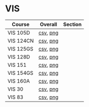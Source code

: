 # VIS

| Course | Overall | Section |
| ------ | ------- | ------- |
| VIS 105D | [csv](https://github.com/UCSD-Historical-Enrollment-Data/2024Summer1/blob/main/overall/VIS%20105D.csv), [png](https://raw.githubusercontent.com/UCSD-Historical-Enrollment-Data/2024Summer1/main/plot_overall/VIS%20105D.png) |  |
| VIS 124CN | [csv](https://github.com/UCSD-Historical-Enrollment-Data/2024Summer1/blob/main/overall/VIS%20124CN.csv), [png](https://raw.githubusercontent.com/UCSD-Historical-Enrollment-Data/2024Summer1/main/plot_overall/VIS%20124CN.png) |  |
| VIS 125GS | [csv](https://github.com/UCSD-Historical-Enrollment-Data/2024Summer1/blob/main/overall/VIS%20125GS.csv), [png](https://raw.githubusercontent.com/UCSD-Historical-Enrollment-Data/2024Summer1/main/plot_overall/VIS%20125GS.png) |  |
| VIS 128D | [csv](https://github.com/UCSD-Historical-Enrollment-Data/2024Summer1/blob/main/overall/VIS%20128D.csv), [png](https://raw.githubusercontent.com/UCSD-Historical-Enrollment-Data/2024Summer1/main/plot_overall/VIS%20128D.png) |  |
| VIS 151 | [csv](https://github.com/UCSD-Historical-Enrollment-Data/2024Summer1/blob/main/overall/VIS%20151.csv), [png](https://raw.githubusercontent.com/UCSD-Historical-Enrollment-Data/2024Summer1/main/plot_overall/VIS%20151.png) |  |
| VIS 154GS | [csv](https://github.com/UCSD-Historical-Enrollment-Data/2024Summer1/blob/main/overall/VIS%20154GS.csv), [png](https://raw.githubusercontent.com/UCSD-Historical-Enrollment-Data/2024Summer1/main/plot_overall/VIS%20154GS.png) |  |
| VIS 160A | [csv](https://github.com/UCSD-Historical-Enrollment-Data/2024Summer1/blob/main/overall/VIS%20160A.csv), [png](https://raw.githubusercontent.com/UCSD-Historical-Enrollment-Data/2024Summer1/main/plot_overall/VIS%20160A.png) |  |
| VIS 30 | [csv](https://github.com/UCSD-Historical-Enrollment-Data/2024Summer1/blob/main/overall/VIS%2030.csv), [png](https://raw.githubusercontent.com/UCSD-Historical-Enrollment-Data/2024Summer1/main/plot_overall/VIS%2030.png) |  |
| VIS 83 | [csv](https://github.com/UCSD-Historical-Enrollment-Data/2024Summer1/blob/main/overall/VIS%2083.csv), [png](https://raw.githubusercontent.com/UCSD-Historical-Enrollment-Data/2024Summer1/main/plot_overall/VIS%2083.png) |  |
